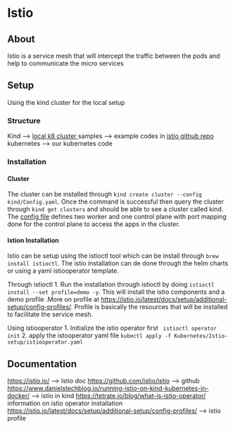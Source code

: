# Istio

## About
Istio is a service mesh that will intercept the traffic between the pods and help to communicate the micro services


## Setup
Using the kind cluster for the local setup

### Structure
Kind --> [local k8 cluster ](./kind/)
samples --> example codes in [istio github repo](./samples/)
kubernetes --> our kubernetes code 

### Installation
#### Cluster
The cluster can be installed through `kind create cluster --config kind/Config.yaml`. Once the command is successful then query the cluster through `kind get clusters` and should be able to see a cluster called kind. The [config file](./kind/Config.yaml) defines two worker and one control plane with port mapping done for the control plane to access the apps in the cluster.

#### Istion Installation 
Istio can be setup using the istioctl tool which can be install through `brew install istioctl`. The istio installation can de done through the helm charts or using a yaml istiooperator template.

Through istioctl 
    1. Run the installation through istioctl by doing `istioctl install --set profile=demo -y`. This will install the istio components and a demo profile .More on profile at https://istio.io/latest/docs/setup/additional-setup/config-profiles/. Profile is basically the resources that will be installed to facilitate the service mesh.

Using istiooperator 
    1. Initialize the istio operator first ` istioctl operator init`
    2. apply the istooperator yaml file  `kubectl apply -f Kubernetes/Istio-setup/istiooperator.yaml`

## Documentation
https://istio.io/ --> Istio doc
https://github.com/istio/istio --> github
https://www.danielstechblog.io/running-istio-on-kind-kubernetes-in-docker/ --> istio in kind
https://tetrate.io/blog/what-is-istio-operator/ information on istio operator installation
https://istio.io/latest/docs/setup/additional-setup/config-profiles/ --> istio profile